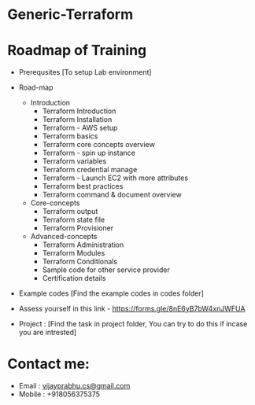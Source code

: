 # Generic-Terraform

# Roadmap of Training

* Prerequsites [To setup Lab environment]
* Road-map
  * Introduction
    * Terraform Introduction
    * Terraform Installation
    * Terraform - AWS setup
    * Terraform basics
    * Terraform core concepts overview 
    * Terraform - spin up instance
    * Terraform variables
    * Terraform credential manage
    * Terraform - Launch EC2 with more attributes   
    * Terraform best practices
    * Terraform command & document overview
  * Core-concepts
    * Terraform output
    * Terraform state file 
    * Terraform Provisioner
  * Advanced-concepts
    * Terraform Administration
    * Terraform Modules 
    * Terraform Conditionals
    * Sample code for other service provider
    * Certification details
   
    
* Example codes [Find the example codes in codes folder]
* Assess yourself in this link - https://forms.gle/8nE6yB7bW4xnJWFUA
* Project : [Find the task in project folder, You can try to do this if incase you are intrested] 

# Contact me:
* Email : vijayprabhu.cs@gmail.com
* Mobile : +918056375375
